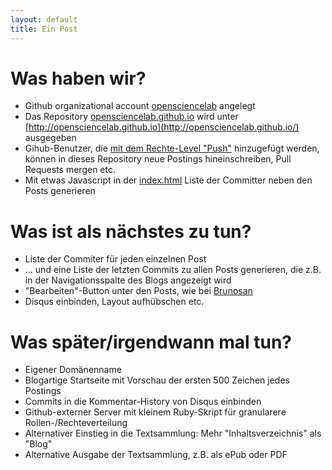 ```yaml
---
layout: default
title: Ein Post
---
```


# Was haben wir?

* Github organizational account [opensciencelab](https://github.com/opensciencelab/) angelegt
* Das Repository [opensciencelab.github.io](https://github.com/opensciencelab/opensciencelab.github.io) wird unter [http://opensciencelab.github.io](http://opensciencelab.github.io/) ausgegeben 
* Gihub-Benutzer, die [mit dem Rechte-Level "Push"](https://help.github.com/articles/what-are-the-different-access-permissions) hinzugefügt werden, können in dieses Repository neue Postings hineinschreiben, Pull Requests mergen etc.
* Mit etwas Javascript in der [index.html](https://github.com/opensciencelab/opensciencelab.github.io/blob/master/index.html) Liste der Committer neben den Posts generieren

# Was ist als nächstes zu tun?

* Liste der Commiter für jeden einzelnen Post
* ... und eine Liste der letzten Commits zu allen Posts generieren, die z.B. in der Navigationsspalte des Blogs angezeigt wird
* "Bearbeiten"-Button unter den Posts, wie bei [Brunosan](http://brunosan.eu/2012/07/01/jekyll-pull-requests/)
* Disqus einbinden, Layout aufhübschen etc.

# Was später/irgendwann mal tun?

* Eigener Domänenname
* Blogartige Startseite mit Vorschau der ersten 500 Zeichen jedes Postings
* Commits in die Kommentar-History von Disqus einbinden 
* Github-externer Server mit kleinem Ruby-Skript für granularere Rollen-/Rechteverteilung
* Alternativer Einstieg in die Textsammlung: Mehr "Inhaltsverzeichnis" als "Blog"
* Alternative Ausgabe der Textsammlung, z.B. als ePub oder PDF

